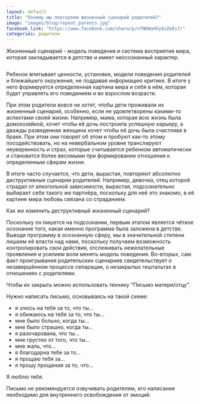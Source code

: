 ```yaml
---
layout: default
title: "Почему мы повторяем жизненный сценарий родителей?"
image: "images/blog/repeat_parents.jpg"
facebook_link: "https://www.facebook.com/share/p/nTNKWaHVy6zZeEs7/"
categories: родители
---
```


Жизненный сценарий - модель поведения и система восприятия мира, которая закладывается в детстве и имеет неосознанный характер.

<!--more-->

<img src="{{ page.image }}" alt="" class="img-fluid">

Ребенок впитывает ценности, установки, модели поведения родителей и ближайшего окружения, не поддавая информацию критике. В итоге у него формируется определенная картина мира и себя в нём, которая будет управлять его поведением и во взрослом возрасте.

При этом родители вовсе не хотят, чтобы дети проживали их жизненный сценарий, особенно, если не удовлетворены какими-то аспектами своей жизни. Например, мама, которая всю жизнь была домохозяйкой, хочет чтобы её дочь построила успешную карьеру, а дважды разведенная женщина хочет чтобы её дочь была счастлива в браке. При этом они говорят об этом и пробуют как-то этому посодействовать, но на невербальном уровне транслируют неуверенность и страх, которые считывается ребенком автоматически и становится более весомыми при формировании отношения к определенным сферам жизни.

В итоге часто случается, что дети, вырастая, повторяют абсолютно деструктивные сценарии родителей. Например, девочка, отец которой страдал от алкогольной зависимости, вырастая, подсознательно выбирает себе такого же партнёра, поскольку для неё это знакомо, в её картине мира любовь связана со страданием.

Как же изменить деструктивный жизненный сценарий?

Поскольку он пишется на подсознании, первым этапом является чёткое осознание того, какая именно программа была заложена в детстве. Выводя программу в осознанную сферу, мы в значительной степени лишаем её власти над нами, поскольку получаем возможность контролировать свои действия, отслеживать нежелательные проявления и усилием воли менять модель поведения.
Во-вторых, сам факт проигрывания родительских сценариев свидетельствует о незавершённом процессе сепарации, о незакрытых гештальтах в отношениях с родителями.

Чтобы их закрыть можно использовать технику "Письмо матери/отцу".

Нужно написать письмо, основываясь на такой схеме:

- я злюсь на тебя за то, что ты...
- я обижаюсь на тебя за то, что ты...
- мне было больно, когда ты...
- мне было страшно, когда ты...
- я разочарована, что ты...
- мне грустно от того, что ты...
- мне жаль, что...
- я благодарна тебе за то...
- я прощаю тебя за...
- я прошу прощения за то, что...

Я люблю тебя.

Письмо не рекомендуется озвучивать родителям, его написание необходимо для внутреннего освобождения от эмоций.
